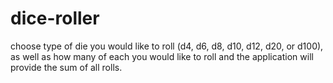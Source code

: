 # dice-roller
choose type of die you would like to roll (d4, d6, d8, d10, d12, d20, or d100), as well as how many of each you would like to roll and the application will provide the sum of all rolls.
